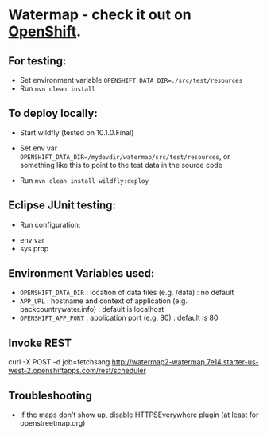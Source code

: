 # Watermap - check it out on [OpenShift](http://backcountrywater.info/).

## For testing:
* Set environment variable ```OPENSHIFT_DATA_DIR=./src/test/resources```
* Run ```mvn clean install```

## To deploy locally:
* Start wildfly (tested on 10.1.0.Final)
 - Set env var ```OPENSHIFT_DATA_DIR=/mydevdir/watermap/src/test/resources```, or something like this to point to the test data in the source code
* Run ```mvn clean install wildfly:deploy```

## Eclipse JUnit testing:
* Run configuration:
 - env var
 - sys prop

## Environment Variables used:
 - ```OPENSHIFT_DATA_DIR``` : location of data files (e.g. /data) : no default
 - ```APP_URL``` : hostname and context of application (e.g. backcountrywater.info) : default is localhost
 - ```OPENSHIFT_APP_PORT``` : application port (e.g. 80) : default is 80

## Invoke REST
curl -X POST -d job=fetchsang http://watermap2-watermap.7e14.starter-us-west-2.openshiftapps.com/rest/scheduler

## Troubleshooting
 - If the maps don't show up, disable HTTPSEverywhere plugin (at least for openstreetmap.org)
